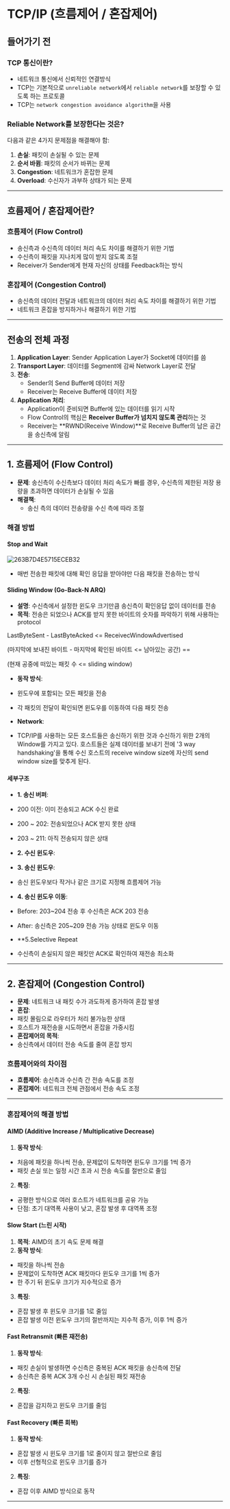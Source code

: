 # TCP/IP (흐름제어 / 혼잡제어)

## 들어가기 전

### TCP 통신이란?
- 네트워크 통신에서 신뢰적인 연결방식
- TCP는 기본적으로 `unreliable network`에서 `reliable network`를 보장할 수 있도록 하는 프로토콜
- TCP는 `network congestion avoidance algorithm`을 사용

### Reliable Network를 보장한다는 것은?
다음과 같은 4가지 문제점을 해결해야 함:
1. **손실**: 패킷이 손실될 수 있는 문제
2. **순서 바뀜**: 패킷의 순서가 바뀌는 문제
3. **Congestion**: 네트워크가 혼잡한 문제
4. **Overload**: 수신자가 과부하 상태가 되는 문제

---

## 흐름제어 / 혼잡제어란?

### 흐름제어 (Flow Control)
- 송신측과 수신측의 데이터 처리 속도 차이를 해결하기 위한 기법
- 수신측이 패킷을 지나치게 많이 받지 않도록 조절
- Receiver가 Sender에게 현재 자신의 상태를 Feedback하는 방식

### 혼잡제어 (Congestion Control)
- 송신측의 데이터 전달과 네트워크의 데이터 처리 속도 차이를 해결하기 위한 기법
- 네트워크 혼잡을 방지하거나 해결하기 위한 기법

---

## 전송의 전체 과정
1. **Application Layer**: Sender Application Layer가 Socket에 데이터를 씀
2. **Transport Layer**: 데이터를 Segment에 감싸 Network Layer로 전달
3. **전송**:
   - Sender의 Send Buffer에 데이터 저장
   - Receiver는 Receive Buffer에 데이터 저장
4. **Application 처리**:
   - Application이 준비되면 Buffer에 있는 데이터를 읽기 시작
   - Flow Control의 핵심은 **Receiver Buffer가 넘치지 않도록 관리**하는 것
   - Receiver는 **RWND(Receive Window)**로 Receive Buffer의 남은 공간을 송신측에 알림

---

## 1. 흐름제어 (Flow Control)
- **문제**: 송신측이 수신측보다 데이터 처리 속도가 빠를 경우, 수신측의 제한된 저장 용량을 초과하면 데이터가 손실될 수 있음
- **해결책**:
  - 송신 측의 데이터 전송량을 수신 측에 따라 조절

### 해결 방법
#### Stop and Wait
![263B7D4E5715ECEB32](https://github.com/user-attachments/assets/bb4cf68e-4a60-4839-9b53-863ece8a6c88)

- 매번 전송한 패킷에 대해 확인 응답을 받아야만 다음 패킷을 전송하는 방식

#### Sliding Window (Go-Back-N ARQ)
- **설명**: 수신측에서 설정한 윈도우 크기만큼 송신측이 확인응답 없이 데이터를 전송
- **목적**: 전송은 되었으나 ACK를 받지 못한 바이트의 숫자를 파악하기 위해 사용하는 protocol

LastByteSent - LastByteAcked <= ReceivecWindowAdvertised

(마지막에 보내진 바이트 - 마지막에 확인된 바이트 <= 남아있는 공간) ==

(현재 공중에 떠있는 패킷 수 <= sliding window)

- **동작 방식**:
- 윈도우에 포함되는 모든 패킷을 전송
- 각 패킷의 전달이 확인되면 윈도우를 이동하여 다음 패킷 전송

- **Network**:
- TCP/IP를 사용하는 모든 호스트들은 송신하기 위한 것과 수신하기 위한 2개의 Window를 가지고 있다. 호스트들은 실제 데이터를 보내기 전에 '3 way handshaking'을 통해 수신 호스트의 receive window size에 자신의 send window size를 맞추게 된다.

#### 세부구조
- **1. 송신 버퍼**:
- 200 이전: 이미 전송되고 ACK 수신 완료
- 200 ~ 202: 전송되었으나 ACK 받지 못한 상태
- 203 ~ 211: 아직 전송되지 않은 상태
- **2. 수신 윈도우**:
- **3. 송신 윈도우**:
- 송신 윈도우보다 작거나 같은 크기로 지정해 흐름제어 가능
- **4. 송신 윈도우 이동**:
- Before: 203~204 전송 후 수신측은 ACK 203 전송
- After: 송신측은 205~209 전송 가능 상태로 윈도우 이동

- **5.Selective Repeat
- 수신측이 손실되지 않은 패킷만 ACK로 확인하여 재전송 최소화

---

## 2. 혼잡제어 (Congestion Control)
- **문제**: 네트워크 내 패킷 수가 과도하게 증가하여 혼잡 발생
- **혼잡**:
- 패킷 몰림으로 라우터가 처리 불가능한 상태
- 호스트가 재전송을 시도하면서 혼잡을 가중시킴
- **혼잡제어의 목적**:
- 송신측에서 데이터 전송 속도를 줄여 혼잡 방지

### 흐름제어와의 차이점
- **흐름제어**: 송신측과 수신측 간 전송 속도를 조정
- **혼잡제어**: 네트워크 전체 관점에서 전송 속도 조정

---

### 혼잡제어의 해결 방법

#### AIMD (Additive Increase / Multiplicative Decrease)
1. **동작 방식**:
 - 처음에 패킷을 하나씩 전송, 문제없이 도착하면 윈도우 크기를 1씩 증가
 - 패킷 손실 또는 일정 시간 초과 시 전송 속도를 절반으로 줄임
2. **특징**:
 - 공평한 방식으로 여러 호스트가 네트워크를 공유 가능
 - 단점: 초기 대역폭 사용이 낮고, 혼잡 발생 후 대역폭 조정

#### Slow Start (느린 시작)
1. **목적**: AIMD의 초기 속도 문제 해결
2. **동작 방식**:
 - 패킷을 하나씩 전송
 - 문제없이 도착하면 ACK 패킷마다 윈도우 크기를 1씩 증가
 - 한 주기 뒤 윈도우 크기가 지수적으로 증가
3. **특징**:
 - 혼잡 발생 후 윈도우 크기를 1로 줄임
 - 혼잡 발생 이전 윈도우 크기의 절반까지는 지수적 증가, 이후 1씩 증가

#### Fast Retransmit (빠른 재전송)
1. **동작 방식**:
 - 패킷 손실이 발생하면 수신측은 중복된 ACK 패킷을 송신측에 전달
 - 송신측은 중복 ACK 3개 수신 시 손실된 패킷 재전송
2. **특징**:
 - 혼잡을 감지하고 윈도우 크기를 줄임

#### Fast Recovery (빠른 회복)
1. **동작 방식**:
 - 혼잡 발생 시 윈도우 크기를 1로 줄이지 않고 절반으로 줄임
 - 이후 선형적으로 윈도우 크기를 증가
2. **특징**:
 - 혼잡 이후 AIMD 방식으로 동작

---
